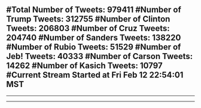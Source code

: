 #Total Number of Tweets: 979411 
#Number of Trump Tweets: 312755
#Number of Clinton Tweets: 206803
#Number of Cruz Tweets: 204740
#Number of Sanders Tweets: 138220
#Number of Rubio Tweets: 51529
#Number of Jeb! Tweets: 40333
#Number of Carson Tweets: 14262
#Number of Kasich Tweets: 10797
#Current Stream Started at Fri Feb 12 22:54:01 MST
---
---
---
